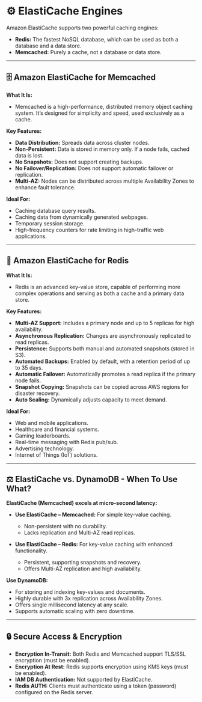 # ⚙️ ElastiCache Engines

Amazon ElastiCache supports two powerful caching engines:

- **Redis:** The fastest NoSQL database, which can be used as both a database and a data store.
- **Memcached:** Purely a cache, not a database or data store.

---

## 🗄️ Amazon ElastiCache for Memcached

**What It Is:**

- Memcached is a high-performance, distributed memory object caching system. It’s designed for simplicity and speed, used exclusively as a cache.

**Key Features:**

- **Data Distribution:** Spreads data across cluster nodes.
- **Non-Persistent:** Data is stored in memory only. If a node fails, cached data is lost.
- **No Snapshots:** Does not support creating backups.
- **No Failover/Replication:** Does not support automatic failover or replication.
- **Multi-AZ:** Nodes can be distributed across multiple Availability Zones to enhance fault tolerance.

**Ideal For:**

- Caching database query results.
- Caching data from dynamically generated webpages.
- Temporary session storage.
- High-frequency counters for rate limiting in high-traffic web applications.

---

## 🍪 Amazon ElastiCache for Redis

**What It Is:**

- Redis is an advanced key-value store, capable of performing more complex operations and serving as both a cache and a primary data store.

**Key Features:**

- **Multi-AZ Support:** Includes a primary node and up to 5 replicas for high availability.
- **Asynchronous Replication:** Changes are asynchronously replicated to read replicas.
- **Persistence:** Supports both manual and automated snapshots (stored in S3).
- **Automated Backups:** Enabled by default, with a retention period of up to 35 days.
- **Automatic Failover:** Automatically promotes a read replica if the primary node fails.
- **Snapshot Copying:** Snapshots can be copied across AWS regions for disaster recovery.
- **Auto Scaling:** Dynamically adjusts capacity to meet demand.

**Ideal For:**

- Web and mobile applications.
- Healthcare and financial systems.
- Gaming leaderboards.
- Real-time messaging with Redis pub/sub.
- Advertising technology.
- Internet of Things (IoT) solutions.

---

## ⚖️ ElastiCache vs. DynamoDB - When To Use What?

**ElastiCache (Memcached) excels at micro-second latency:**

- **Use ElastiCache – Memcached:** For simple key-value caching.

  - Non-persistent with no durability.
  - Lacks replication and Multi-AZ read replicas.

- **Use ElastiCache – Redis:** For key-value caching with enhanced functionality.
  - Persistent, supporting snapshots and recovery.
  - Offers Multi-AZ replication and high availability.

**Use DynamoDB:**

- For storing and indexing key-values and documents.
- Highly durable with 3x replication across Availability Zones.
- Offers single millisecond latency at any scale.
- Supports automatic scaling with zero downtime.

---

## 🔒 Secure Access & Encryption

- **Encryption In-Transit:** Both Redis and Memcached support TLS/SSL encryption (must be enabled).
- **Encryption At Rest:** Redis supports encryption using KMS keys (must be enabled).
- **IAM DB Authentication:** Not supported by ElastiCache.
- **Redis AUTH:** Clients must authenticate using a token (password) configured on the Redis server.
